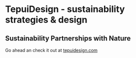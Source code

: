 # TepuiDesign - sustainability strategies & design

## Sustainability Partnerships with Nature

Go ahead an check it out at [tepuidesign.com](http://tepuidesign.com)
